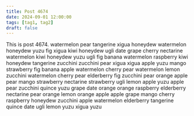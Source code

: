 ```yaml
---
title: Post 4674
date: 2024-09-01 12:00:00
tags: [tag1, tag2]
draft: false
---
```

This is post 4674.
watermelon
pear
tangerine
xigua
honeydew
watermelon
honeydew
yuzu
fig
xigua
kiwi
honeydew
ugli
date
grape
cherry
nectarine
watermelon
kiwi
honeydew
yuzu
ugli
fig
banana
watermelon
raspberry
kiwi
honeydew
tangerine
zucchini
zucchini
pear
xigua
xigua
apple
yuzu
mango
strawberry
fig
banana
apple
watermelon
cherry
pear
watermelon
lemon
zucchini
watermelon
cherry
pear
elderberry
fig
zucchini
pear
orange
apple
pear
mango
strawberry
nectarine
strawberry
ugli
lemon
apple
yuzu
apple
pear
zucchini
quince
yuzu
grape
date
orange
orange
raspberry
elderberry
nectarine
pear
orange
lemon
orange
apple
apple
grape
mango
cherry
raspberry
honeydew
zucchini
apple
watermelon
elderberry
tangerine
quince
date
ugli
lemon
yuzu
xigua
yuzu
